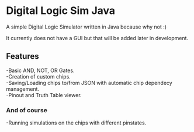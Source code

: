 # Digital Logic Sim Java
A simple Digital Logic Simulator written in Java because why not :)

It currently does not have a GUI but that will be added later in development.

## Features
-Basic AND, NOT, OR Gates.<br>
-Creation of custom chips.<br>
-Saving/Loading chips to/from JSON with automatic chip dependecy management.<br>
-Pinout and Truth Table viewer.<br>

### And of course
-Running simulations on the chips with different pinstates.
